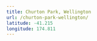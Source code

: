 ```yaml
---
title: Churton Park, Wellington
url: /churton-park-wellington/
latitude: -41.215
longitude: 174.811
---
```

